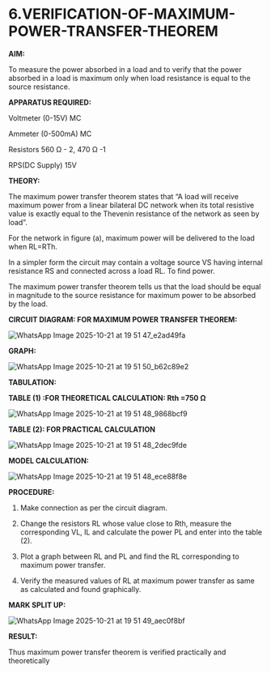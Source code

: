 # 6.VERIFICATION-OF-MAXIMUM-POWER-TRANSFER-THEOREM

**AIM:**

To measure the power absorbed in a load and to verify that the power absorbed in a load is maximum only when load resistance is equal to the source resistance.

**APPARATUS REQUIRED:**

Voltmeter (0-15V) MC

Ammeter (0-500mA) MC

Resistors 560 Ω - 2, 470 Ω -1

RPS(DC Supply)  15V	

**THEORY:**

The maximum power transfer theorem states that “A load will receive maximum power from a linear bilateral DC network when its total resistive value is exactly equal to the Thevenin resistance of the network as seen by load”.

For the network in figure (a), maximum power will be delivered to the load when RL=RTh.

In a simpler form the circuit may contain a voltage source VS having internal resistance RS and connected across a load RL. To find power.
 
The maximum power transfer theorem tells us that the load should be equal in magnitude to the source resistance for maximum power to be absorbed by the load.

**CIRCUIT DIAGRAM: FOR MAXIMUM POWER TRANSFER THEOREM:**

![WhatsApp Image 2025-10-21 at 19 51 47_e2ad49fa](https://github.com/user-attachments/assets/52dd7519-ef55-4281-bbe4-ccfc019c7587)



**GRAPH:**

![WhatsApp Image 2025-10-21 at 19 51 50_b62c89e2](https://github.com/user-attachments/assets/73fa03c8-eb3c-4cd7-b30d-69d752937883)


**TABULATION:**
 
**TABLE (1) :FOR THEORETICAL CALCULATION: Rth =750 Ω**

![WhatsApp Image 2025-10-21 at 19 51 48_9868bcf9](https://github.com/user-attachments/assets/fcde6b97-7faf-4fce-adea-fa123c533987)



**TABLE (2): FOR PRACTICAL CALCULATION**

![WhatsApp Image 2025-10-21 at 19 51 48_2dec9fde](https://github.com/user-attachments/assets/f6bfce39-2b19-4f95-8da6-0f04a101385d)



**MODEL CALCULATION:**

![WhatsApp Image 2025-10-21 at 19 51 48_ece88f8e](https://github.com/user-attachments/assets/0c1d537a-91aa-49e0-b45b-9f858b049e30)



**PROCEDURE:**

1.	Make connection as per the circuit diagram.

2.	Change the resistors RL whose value close to Rth, measure the corresponding VL, IL and calculate the power PL and enter into the table (2).

3.	Plot a graph between RL and PL and find the RL corresponding to maximum power transfer.

4.	Verify the measured values of RL at maximum power transfer as same as calculated and found graphically.

**MARK SPLIT UP:**

![WhatsApp Image 2025-10-21 at 19 51 49_aec0f8bf](https://github.com/user-attachments/assets/28d70ad8-079d-46fb-a1ab-15a58cc5e82d)


**RESULT:**

Thus maximum power transfer theorem is verified practically and theoretically


